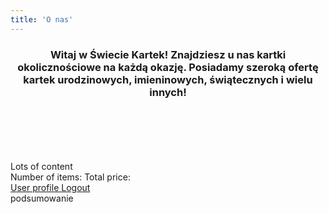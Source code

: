 ```yaml
---
title: 'O nas'
---
```


<center><h3>Witaj w Świecie Kartek! Znajdziesz u nas kartki okolicznościowe na każdą okazję. Posiadamy szeroką ofertę kartek urodzinowych, imieninowych, świątecznych i wielu innych! </h3></center>
<div style="margin-top: 100px">
<div>
    Lots of content
</div>
<div class="snipcart-summary">
    Number of items: <span class="snipcart-total-items"></span>
    Total price: <span class="snipcart-total-price"></span>
</div>
</div>


<a href="#" class="snipcart-user-profile">
  User profile
</a>

<a href="#" class="snipcart-user-logout">
  Logout
</a>

<div class="snipcart-summary">
podsumowanie
</div>